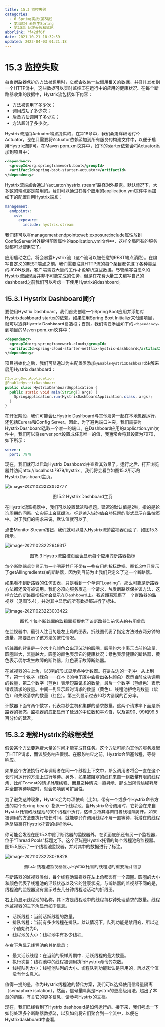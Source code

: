 ```yaml
---
title: 15.3 监控失败
categories: 
  - 6 Spring实战(第5版)
  - 第4部分 云原生Spring
  - 第15章 处理失败和延迟
abbrlink: 7f42df6f
date: 2021-10-21 18:32:59
updated: 2022-04-03 01:21:18
---
```

# 15.3 监控失败
每当断路器保护的方法被调用时，它都会收集一些调用相关的数据，并将其发布到一个HTTP流中，这些数据可以实时监控正在运行中的应用的健康状况。在每个断路器收集的数据中，Hystrix流包括如下内容：
- 方法被调用了多少次；
- 调用成功了多少次；
- 后备方法调用了多少次；
- 方法超时了多少次。

Hystrix流是由Actuator端点提供的。在第16章中，我们会更详细地讨论Actuator，现在只需要将Actuator依赖添加到所有服务的构建文件中，以便于启用Hystrix流即可。在Maven pom.xml文件中，如下的starter依赖会将Actuator添加到项目中：

```xml
<dependency>
  <groupId>org.springframework.boot</groupId>
  <artifactId>spring-boot-starter-actuator</artifactId>
</dependency>
```

Hystrix流端点会通过“/actuator/hystrix.stream”路径对外暴露。默认情况下，大多数的端点都是禁用的。我们可以通过在每个应用的application.yml文件中添加如下的配置启用Hystrix端点：

```yml
management:
  endpoints:
    web:
      exposure:
        include: hystrix.stream
```

我们还可以将management:endpoints:web:exposure:include属性放到ConfigServer对外提供配置属性的application.yml文件中，这样全局所有的服务就都可以使用它了。

应用启动之后，将会暴露Hystrix流（这个流可以被任意的REST端点消费）。在编写自定义的REST端点之前，我们需要注意HTTP流的每个条目都包含了各种类型的JSON数据，客户端需要大量的工作才能解析这些数据。尽管编写自定义的Hystrix流展现层并非不可能完成的任务，但是在花费大量工夫编写自己的dashboard之前我们可以考虑一下使用Hystrix的dashboard。

## 15.3.1 Hystrix Dashboard简介
要使用Hystrix Dashboard，我们首先创建一个Spring Boot应用并添加对Hystrixdashboard starter的依赖。如果使用Spring Boot Initializr来创建项目，就可以选择Hystrix Dashboard复选框；否则，我们需要添加如下的`<dependency>`到项目的Maven pom.xml文件中：

```xml
<dependency>
  <groupId>org.springframework.cloud</groupId>
  <artifactId>spring-cloud-starter-netflix-hystrix-dashboard</artifactId>
</dependency>
```

项目初始化之后，我们可以通过为主配置类添加`@EnableHystrixDashboard`注解来启用Hystrix dashboard：

```java
@SpringBootApplication
@EnableHystrixDashboard
public class HystrixDashboardApplication {
  public static void main(String[] args) {
    SpringApplication.run(HystrixDashboardApplication.class, args);
  }
}
```

在开发阶段，我们可能会让Hystrix Dashboard与其他服务一起在本地机器运行，还包括Eureka和Config Server。因此，为了避免端口冲突，我们需要为HystrixDashboard选取一个唯一的端口。在Dashboard应用的application.yml文件中，我们可以将server.port设置成任意唯一的值，我通常会将其设置为7979，如下所示：

```yml
server:
  port: 7979
```

现在，我们就可以启动Hystrix Dashboard并查看其效果了。运行之后，打开浏览器并访问http://localhost:7979/hystrix ，我们将会看到如图15.2所示的HystrixDashboard主页。

![image-20211023222932777](https://gitee.com/XiaoLan223/images/raw/master/Blog/Sum/20211023222933.png)

<center>图15.2 Hystrix Dashboard主页</center>

在Hystrix流监视器中，我们可以设置延迟和标题。延迟的默认值是2秒，指的是轮询周期的间隔，它实际上会延缓流。标题输入域的值会以标题的形式显示在监控页中。对于我们的需求来说，默认值就可以了。

点击Monitor Stream按钮，我们就可以进入Hystrix流的监视器页面了，如图15.3所示。

![image-20211023222949317](https://gitee.com/XiaoLan223/images/raw/master/Blog/Sum/20211023222949.png)

<center>图15.3 Hystrix流监控页面会显示每个应用的断路器指标</center>

每个断路器都会显示为一个图表并且还带有一些有用的指标数据。图15.3中只显示了getAllIngredients()的断路器，因为到目前为止我们只定义了这一个断路器。

如果看不到断路器的任何图表，只是看到一个单词“Loading”，那么可能是断路器方法都还没有被调用。我们必须向服务发送一个请求，触发断路器保护该方法，这样方法的断路器指标才会显示在Dashboard上。我近距离观察了一个断路器的监视器（见图15.4），并对其中显示的所有数据都进行了标注。

![image-20211023223003422](https://gitee.com/XiaoLan223/images/raw/master/Blog/Sum/20211023223003.png)

<center>图15.4 每个断路器的监视器都提供了该断路器当前状态的有用信息</center>

在监视器中，最引人注目的是左上角的图表。折线图代表了指定方法过去两分钟的流量，简要显示了该方法的繁忙情况。

折线图的背景是一个大小和颜色会出现波动的圆圈。圆圈的大小表示当前的流量，圆圈越大，流量越大。圆圈的颜色表示它的健康状况：绿色表示健康的断路器，黄色表示偶尔发生故障的断路器，红色表示故障断路器。

在监视器的右上角，以3列的形式显示各种计数器。在最左边的一列中，从上到下，第一个数字（绿色——在本书的电子版中会看出各种颜色）表示当前成功调用的数量，第二个数字（蓝色）表示短路请求的数量，最后一个数字（蓝绿色）表示错误请求的数量。中间一列显示超时请求的数量（黄色）、线程池拒绝的数量（紫色）和失败请求的数量（红色）。第三列显示过去10秒内错误的百分率。

计数器下面有两个数字，代表每秒主机和集群的请求数量。这两个请求率下面是断路器的状态。监视器的底部显示了延迟的中位数和平均值，以及第90、99和99.5百分位的延迟。

## 15.3.2 理解Hystrix的线程模型
假设某个方法要耗费大量的时间才能完成其任务。这个方法可能向其他的服务发起了HTTP请求，而该服务响应很慢。在服务响应之前，Hystrix会阻塞线程，等待响应。

如果这个方法执行时与调用者在同一个线程上下文中，那么调用者将会一直在这个长时间运行的方法上进行等待。另外，如果被阻塞的线程来自一组数量有限的线程集，比如Tomcat的请求处理线程，而且这种情况一直持续，那么当所有线程耗尽并全部等待响应时，就会影响到可扩展性。

为了避免这种现象，Hystrix会为每项依赖（比如，带有一个或多个Hystrix命令方法的每个Spring bean）指派一个线程池。当Hystrix命令调用时，它将会在来自Hystrix托管的线程池的某个线程中执行，这样会将其与调用者线程隔离开。如果被调用的方法要执行较长时间，就能够允许调用线程不用一直等待，将潜在的线程耗尽隔离在Hystrix托管的线程池中。

你可能会发现在图15.3中除了断路器的监视器外，在页面底部还有另一个监视器，位于“Thread Pools”标题之下。这个区域是Hystrix托管的每个线程池的监视器。图15.5展示了一个线程池监视器，并对其中的数据进行了标注。

![image-20211023223028828](https://gitee.com/XiaoLan223/images/raw/master/Blog/Sum/20211023223028.png)

<center>图15.5 线程池监视器显示Hystrix托管的线程池的重要统计信息</center>

与断路器的监视器类似，每个线程池监视器在左上角都含有一个圆圈。圆圈的大小和颜色代表了线程池的活跃状态以及它的健康状况。与断路器的监视器不同的是，线程池的监视器没有显示过去几分钟线程池活动的折线图。

右上角显示线程池的名称，其下方是线程池中的线程每秒钟处理请求的数量。线程池监视器的左下角显示如下信息。
- 活跃线程：当前活跃线程的数量。
- 排队线程：当前有多少线程在排队。默认情况下，队列功能是禁用的，所以这个值始终为0。
- 线程池的大小：线程池中有多少线程。

在右下角显示线程池的其他信息：
- 最大活跃线程：在当前的采样周期中，活跃线程的最大数量。
- 执行次数：线程池中的线程被调用执行Hystrix命令的次数。
- 线程队列大小：线程池队列的大小。线程队列功能默认是禁用的，所以这个值没有什么意义。

值得一提的是，作为Hystrix线程池的替代方案，我们可以选择使用信号量隔离（semaphore isolation）。然而，信号量隔离是Hystrix的更高级用法，超出了本章的范围。有关它的更多信息，请参考Hystrix的文档。

现在，我们已经看到了Hystrix dashboard是如何运行的。接下来，我们考虑一下如何处理多个断路器数据流，以及如何将它们聚合到一个流中，以便在Hystrixdashboard中查看。
